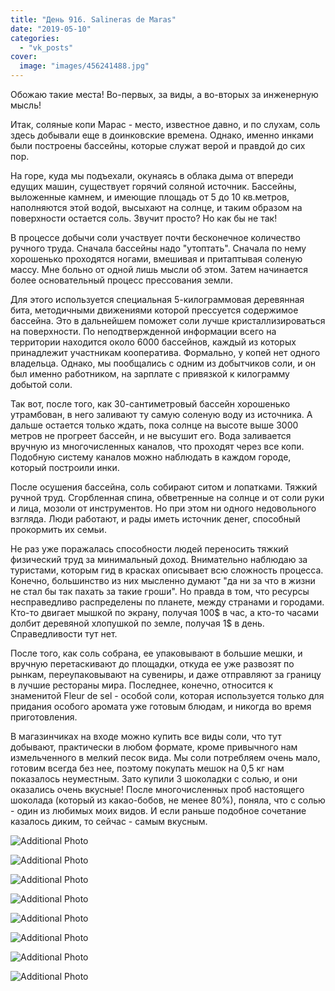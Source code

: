```yaml
---
title: "День 916. Salineras de Maras"
date: "2019-05-10"
categories: 
  - "vk_posts"
cover:
  image: "images/456241488.jpg"
---
```


Обожаю такие места! Во-первых, за виды, а во-вторых за инженерную мысль!

Итак, соляные копи Марас - место, известное давно, и по слухам, соль здесь добывали еще в доинковские времена. Однако, именно инками были построены бассейны, которые служат верой и правдой до сих пор.

<!--more-->

На горе, куда мы подъехали, окунаясь в облака дыма от впереди едущих машин, существует горячий соляной источник. Бассейны, выложенные камнем, и имеющие площадь от 5 до 10 кв.метров, наполняются этой водой, высыхают на солнце, и таким образом на поверхности остается соль. Звучит просто? Но как бы не так!

В процессе добычи соли участвует почти бесконечное количество ручного труда. Сначала бассейны надо "утоптать". Сначала по нему хорошенько проходятся ногами, вмешивая и притаптывая соленую массу. Мне больно от одной лишь мысли об этом. Затем начинается более основательный процесс прессования земли.

Для этого используется специальная 5-килограммовая деревянная бита, методичными движениями которой прессуется содержимое бассейна. Это в дальнейшем поможет соли лучше кристаллизироваться на поверхности. По неподтвержденной информации всего на территории находится около 6000 бассейнов, каждый из которых принадлежит участникам кооператива. Формально, у копей нет одного владельца. Однако, мы пообщались с одним из добытчиков соли, и он был именно работником, на зарплате с привязкой к килограмму добытой соли.

Так вот, после того, как 30-сантиметровый бассейн хорошенько утрамбован, в него заливают ту самую соленую воду из источника. А дальше остается только ждать, пока солнце на высоте выше 3000 метров не прогреет бассейн, и не высушит его. Вода заливается вручную из многочисленных каналов, что проходят через все копи. Подобную систему каналов можно наблюдать в каждом городе, который построили инки.

После осушения бассейна, соль собирают ситом и лопатками. Тяжкий ручной труд. Сгорбленная спина, обветренные на солнце и от соли руки и лица, мозоли от инструментов. Но при этом ни одного недовольного взгляда. Люди работают, и рады иметь источник денег, способный прокормить их семьи.

Не раз уже поражалась способности людей переносить тяжкий физический труд за минимальный доход. Внимательно наблюдаю за туристами, которым гид в красках описывает всю сложность процесса. Конечно, большинство из них мысленно думают "да ни за что в жизни не стал бы так пахать за такие гроши". Но правда в том, что ресурсы несправедливо распределены по планете, между странами и городами. Кто-то двигает мышкой по экрану, получая 100$ в час, а кто-то часами долбит деревяной хлопушкой по земле, получая 1$ в день. Справедливости тут нет.

После того, как соль собрана, ее упаковывают в большие мешки, и вручную перетаскивают до площадки, откуда ее уже развозят по рынкам, переупаковывают на сувениры, и даже отправляют за границу в лучшие рестораны мира. Последнее, конечно, относится к знаменитой Fleur de sel - особой соли, которая используется только для придания особого аромата уже готовым блюдам, и никогда во время приготовления.

В магазинчиках на входе можно купить все виды соли, что тут добывают, практически в любом формате, кроме привычного нам измельченного в мелкий песок вида. Мы соли потребляем очень мало, готовим всегда без нее, поэтому покупать мешок на 0,5 кг нам показалось неуместным. Зато купили 3 шоколадки с солью, и они оказались очень вкусные! После многочисленных проб настоящего шоколада (который из какао-бобов, не менее 80%), поняла, что с солью - один из любимых моих видов. И если раньше подобное сочетание казалось диким, то сейчас - самым вкусным.

![Additional Photo](https://vodpop.ru/wp-content/uploads/2023/07/456241489.jpg)

![Additional Photo](https://vodpop.ru/wp-content/uploads/2023/07/456241490.jpg)

![Additional Photo](https://vodpop.ru/wp-content/uploads/2023/07/456241491.jpg)

![Additional Photo](https://vodpop.ru/wp-content/uploads/2023/07/456241492.jpg)

![Additional Photo](https://vodpop.ru/wp-content/uploads/2023/07/456241493.jpg)

![Additional Photo](https://vodpop.ru/wp-content/uploads/2023/07/456241494.jpg)

![Additional Photo](https://vodpop.ru/wp-content/uploads/2023/07/456241495.jpg)

![Additional Photo](https://vodpop.ru/wp-content/uploads/2023/07/456241496.jpg)
